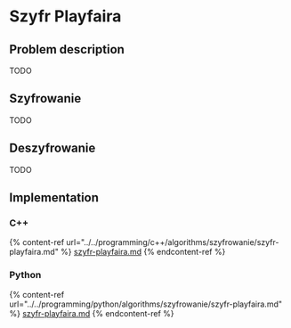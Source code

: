 # Szyfr Playfaira

## Problem description

TODO

## Szyfrowanie

TODO

## Deszyfrowanie

TODO

## Implementation

### C++

{% content-ref url="../../programming/c++/algorithms/szyfrowanie/szyfr-playfaira.md" %}
[szyfr-playfaira.md](../../programming/c++/algorithms/szyfrowanie/szyfr-playfaira.md)
{% endcontent-ref %}

### Python

{% content-ref url="../../programming/python/algorithms/szyfrowanie/szyfr-playfaira.md" %}
[szyfr-playfaira.md](../../programming/python/algorithms/szyfrowanie/szyfr-playfaira.md)
{% endcontent-ref %}
